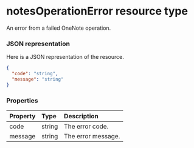 # notesOperationError resource type

An error from a failed OneNote operation.

### JSON representation

Here is a JSON representation of the resource.

<!-- {
  "blockType": "resource",
  "optionalProperties": [

  ],
  "@odata.type": "microsoft.graph.notesoperationerror"
}-->

```json
{
  "code": "string",
  "message": "string"
}

```
### Properties
| Property	   | Type	|Description|
|:---------------|:--------|:----------|
|code|string|The error code.|
|message|string|The error message.|

<!-- uuid: 8fcb5dbc-d5aa-4681-8e31-b001d5168d79
2015-10-25 14:57:30 UTC -->
<!-- {
  "type": "#page.annotation",
  "description": "notesOperationError resource",
  "keywords": "",
  "section": "documentation",
  "tocPath": ""
}-->